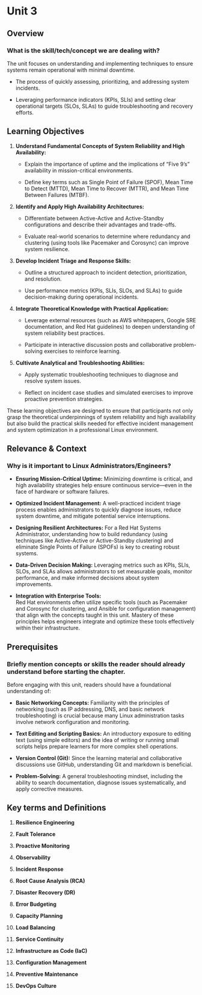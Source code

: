 # Unit 3

## Overview

### What is the skill/tech/concept we are dealing with?
The unit focuses on understanding and implementing techniques to ensure systems remain operational with minimal downtime.
- The process of quickly assessing, prioritizing, and addressing system incidents.

- Leveraging performance indicators (KPIs, SLIs) and setting clear operational targets (SLOs, SLAs) to guide troubleshooting and recovery efforts.

## Learning Objectives
1. **Understand Fundamental Concepts of System Reliability and High Availability:**
   - Explain the importance of uptime and the implications of “Five 9’s” availability in mission-critical environments.
   
   - Define key terms such as Single Point of Failure (SPOF), Mean Time to Detect (MTTD), Mean Time to Recover (MTTR), and Mean Time Between Failures (MTBF).

2. **Identify and Apply High Availability Architectures:**
   - Differentiate between Active-Active and Active-Standby configurations and describe their advantages and trade-offs.
   
   - Evaluate real-world scenarios to determine where redundancy and clustering (using tools like Pacemaker and Corosync) can improve system resilience.

3. **Develop Incident Triage and Response Skills:**
   - Outline a structured approach to incident detection, prioritization, and resolution.
   
   - Use performance metrics (KPIs, SLIs, SLOs, and SLAs) to guide decision-making during operational incidents.
   
4. **Integrate Theoretical Knowledge with Practical Application:**
   - Leverage external resources (such as AWS whitepapers, Google SRE documentation, and Red Hat guidelines) to deepen understanding of system reliability best practices.
   
   - Participate in interactive discussion posts and collaborative problem-solving exercises to reinforce learning.

5. **Cultivate Analytical and Troubleshooting Abilities:**
   - Apply systematic troubleshooting techniques to diagnose and resolve system issues.
   
   - Reflect on incident case studies and simulated exercises to improve proactive prevention strategies.


These learning objectives are designed to ensure that participants not only grasp the theoretical underpinnings of system reliability and high availability but also build the practical skills needed for effective incident management and system optimization in a professional Linux environment.

## Relevance & Context

### Why is it important to Linux Administrators/Engineers?
- **Ensuring Mission-Critical Uptime:**
  Minimizing downtime is critical, and high availability strategies help ensure continuous service—even in the face of hardware or software failures.

- **Optimized Incident Management:**
  A well-practiced incident triage process enables administrators to quickly diagnose issues, reduce system downtime, and mitigate potential service interruptions. 
  
- **Designing Resilient Architectures:**
  For a Red Hat Systems Administrator, understanding how to build redundancy (using techniques like Active-Active or Active-Standby clustering) and eliminate Single Points of Failure (SPOFs) is key to creating robust systems.
  
- **Data-Driven Decision Making:**
  Leveraging metrics such as KPIs, SLIs, SLOs, and SLAs allows administrators to set measurable goals, monitor performance, and make informed decisions about system improvements. 
  
- **Integration with Enterprise Tools:**  
  Red Hat environments often utilize specific tools (such as Pacemaker and Corosync for clustering, and Ansible for configuration management) that align with the concepts taught in this unit. Mastery of these principles helps engineers integrate and optimize these tools effectively within their infrastructure.

## Prerequisites

### Briefly mention concepts or skills the reader should already understand before starting the chapter.
Before engaging with this unit, readers should have a foundational understanding of:
- **Basic Networking Concepts:** Familiarity with the principles of networking (such as IP addressing, DNS, and basic network troubleshooting) is crucial because many Linux administration tasks involve network configuration and monitoring.

- **Text Editing and Scripting Basics:** An introductory exposure to editing text (using simple editors) and the idea of writing or running small scripts helps prepare learners for more complex shell operations.

- **Version Control (Git):** Since the learning material and collaborative discussions use GitHub, understanding Git and markdown is beneficial.

- **Problem-Solving:** A general troubleshooting mindset, including the ability to search documentation, diagnose issues systematically, and apply corrective measures.

## Key terms and Definitions

1. **Resilience Engineering**

2. **Fault Tolerance**

3. **Proactive Monitoring**

4. **Observability**

5. **Incident Response**
  
6. **Root Cause Analysis (RCA)**

7. **Disaster Recovery (DR)**

8. **Error Budgeting**

9. **Capacity Planning**

10. **Load Balancing**   
    
11. **Service Continuity**
   
12. **Infrastructure as Code (IaC)**

13. **Configuration Management**

14. **Preventive Maintenance**

15. **DevOps Culture**
   
